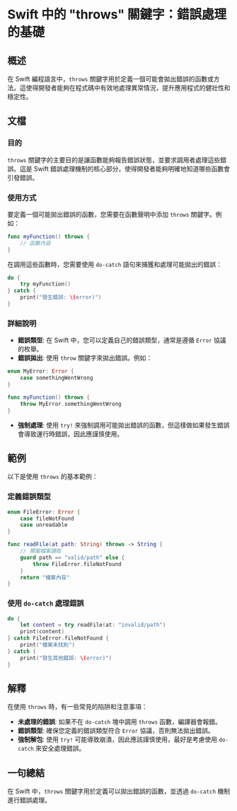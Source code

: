 <!--
Meta Description: # Swift 中的 "throws" 關鍵字：錯誤處理的基礎 ## 概述 在 Swift 編程語言中，`throws` 關鍵字用於定義一個可能會拋出錯誤的函數或方法。這使得開發者能夠在程式碼中有效地處理異常情況，提升應用程式的健壯性和穩定性。 ## 文檔 ### 目的 `throws` 關鍵字的主...
Meta Keywords: throws, swift, catch, error, try
-->

# Swift 中的 "throws" 關鍵字：錯誤處理的基礎

## 概述
在 Swift 編程語言中，`throws` 關鍵字用於定義一個可能會拋出錯誤的函數或方法。這使得開發者能夠在程式碼中有效地處理異常情況，提升應用程式的健壯性和穩定性。

## 文檔
### 目的
`throws` 關鍵字的主要目的是讓函數能夠報告錯誤狀態，並要求調用者處理這些錯誤。這是 Swift 錯誤處理機制的核心部分，使得開發者能夠明確地知道哪些函數會引發錯誤。

### 使用方式
要定義一個可能拋出錯誤的函數，您需要在函數聲明中添加 `throws` 關鍵字。例如：

```swift
func myFunction() throws {
    // 函數內容
}
```

在調用這些函數時，您需要使用 `do-catch` 語句來捕獲和處理可能拋出的錯誤：

```swift
do {
    try myFunction()
} catch {
    print("發生錯誤: \(error)")
}
```

### 詳細說明
- **錯誤類型**: 在 Swift 中，您可以定義自己的錯誤類型，通常是遵循 `Error` 協議的枚舉。
- **錯誤拋出**: 使用 `throw` 關鍵字來拋出錯誤。例如：

```swift
enum MyError: Error {
    case somethingWentWrong
}

func myFunction() throws {
    throw MyError.somethingWentWrong
}
```

- **強制處理**: 使用 `try!` 來強制調用可能拋出錯誤的函數，但這樣做如果發生錯誤會導致運行時錯誤，因此應謹慎使用。

## 範例
以下是使用 `throws` 的基本範例：

### 定義錯誤類型
```swift
enum FileError: Error {
    case fileNotFound
    case unreadable
}

func readFile(at path: String) throws -> String {
    // 模擬檔案讀取
    guard path == "valid/path" else {
        throw FileError.fileNotFound
    }
    return "檔案內容"
}
```

### 使用 `do-catch` 處理錯誤
```swift
do {
    let content = try readFile(at: "invalid/path")
    print(content)
} catch FileError.fileNotFound {
    print("檔案未找到")
} catch {
    print("發生其他錯誤: \(error)")
}
```

## 解釋
在使用 `throws` 時，有一些常見的陷阱和注意事項：
- **未處理的錯誤**: 如果不在 `do-catch` 塊中調用 `throws` 函數，編譯器會報錯。
- **錯誤類型**: 確保您定義的錯誤類型符合 `Error` 協議，否則無法拋出錯誤。
- **強制解包**: 使用 `try!` 可能導致崩潰，因此應該謹慎使用，最好是考慮使用 `do-catch` 來安全處理錯誤。

## 一句總結
在 Swift 中，`throws` 關鍵字用於定義可以拋出錯誤的函數，並透過 `do-catch` 機制進行錯誤處理。